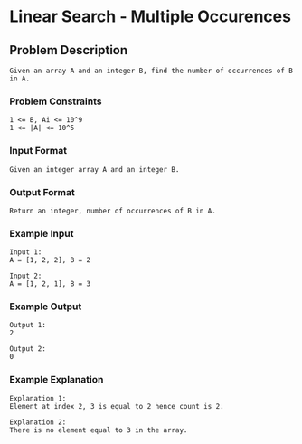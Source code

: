 # Linear Search - Multiple Occurences

## Problem Description
````
Given an array A and an integer B, find the number of occurrences of B in A.
````

### Problem Constraints
````
1 <= B, Ai <= 10^9
1 <= |A| <= 10^5
````

### Input Format
````
Given an integer array A and an integer B.
````

### Output Format
````
Return an integer, number of occurrences of B in A.
````

### Example Input
````
Input 1:
A = [1, 2, 2], B = 2 

Input 2:
A = [1, 2, 1], B = 3
````

### Example Output
````
Output 1:
2

Output 2:
0 
````

### Example Explanation
````
Explanation 1:
Element at index 2, 3 is equal to 2 hence count is 2. 

Explanation 2:
There is no element equal to 3 in the array.
````